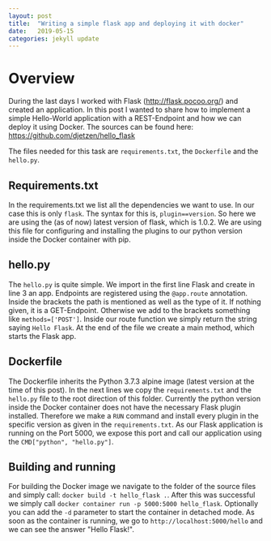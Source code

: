 ```yaml
---
layout: post
title:  "Writing a simple flask app and deploying it with docker"
date:   2019-05-15
categories: jekyll update
---
```

# Overview
During the last days I worked with Flask (http://flask.pocoo.org/) and created an application. In this post I wanted to share how to implement a simple Hello-World application with a REST-Endpoint and how we can deploy it using Docker. The sources can be found here: https://github.com/djetzen/hello_flask

The files needed for this task are `requirements.txt`, the `Dockerfile` and the `hello.py`.

## Requirements.txt
In the requirements.txt we list all the dependencies we want to use. In our case this is only `flask`. The syntax for this is, `plugin==version`. So here we are using the (as of now) latest version of flask, which is 1.0.2. We are using this file for configuring and installing the plugins to our python version inside the Docker container with pip.

## hello.py
The `hello.py` is quite simple. We import in the first line Flask and create in line 3 an app. Endpoints are registered using the `@app.route` annotation. Inside the brackets the path is mentioned as well as the type of it. If nothing given, it is a GET-Endpoint. Otherwise we add to the brackets something like `methods=['POST']`. Inside our route function we simply return the string saying `Hello Flask`. At the end of the file we create a main method, which starts the Flask app.

## Dockerfile
The Dockerfile inherits the Python 3.7.3 alpine image (latest version at the time of this post). In the next lines we copy the `requirements.txt` and the `hello.py` file to the root direction of this folder. Currently the python version inside the Docker container does not have the necessary Flask plugin installed. Therefore we make a `RUN` command and install every plugin in the specific version as given in the `requirements.txt`. As our Flask application is running on the Port 5000, we expose this port and call our application using the `CMD["python", "hello.py"]`.

## Building and running
For building the Docker image we navigate to the folder of the source files and  simply call: `docker build -t hello_flask .`.
After this was successful we simply call `docker container run -p 5000:5000 hello_flask`. Optionally you can add the `-d` parameter to start the container in detached mode.
As soon as the container is running, we go to `http://localhost:5000/hello` and we can see the answer "Hello Flask!".